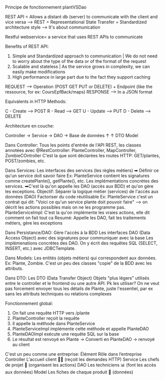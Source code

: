 Principe de fonctionnement plantVSDao


REST API = Allows a distant db (server) to communicate with the client and vice versa
--> REST = Representational State Transfer = Standardized architecture style
--> It's about communication

Restful webservice= a service that uses REST APIs to communicate

Benefits of REST API: 
1) Simple and Standardized approach to communication | We do not need to worry about the type of the data or of the format of the request
2) Scalable and stateless | As the service grows in complexity, we can easily make modifications
3) High performance in large part due to the fact they support caching 


REQUEST
--> Operation (POST GET PUT or DELETE) + Endpoint (like the ressource, for ex: CoursEpfBack/maps)
RESPONSE
--> In a JSON format

Equivalents in HTTP Methods:

C - Create --> POST
R - Read --> GET
U - Update --> PUT
D - Delete --> DELETE

Architecture en couche:

Controller → Service → DAO → Base de données
            ↑         ↑
         DTO        Model


Dans Controller:
		Tous les points d'entrée de l'API REST, les classes annotées avec @RestController: PlanteController, MapController, ZombieCOntroller
		C'est la que sont déclarées les routes HTTP: GET/plantes, POST/zombies, etc.

Dans Services:
		Les interfaces des services (les règles métiers) ➡ Définir ce qu'un service doit savoir faire 
			Ex: PlanteService contient les signatures comme createPlante(), getPlante(), etc.
		Les implémentations concrètes des services. 
			➡C'est là qu'on appelle les DAO (accès aux BDD) et qu'on gère les exceptions.
		Objectif: Séparer la logique métier (services) de l'accès aux données (DAO) Factoriser du code réutilisable
		Ex: PlanteService c'est un contrat qui dit: "Voici ce qu'un service plante doit pouvoir faire" --> on décrit les actions possibles mais on 		ne les programme pas.
		PlanteServiceImpl: C'est la qu'on implémente les vraies actions, elle dit comment on fait tout ca
		Resumé: Appelle les DAO, fait les traitements métiers, gère les exceptions

Dans Persistance/DAO:
		Gère l'accès à la BDD
		Les interfaces DAO (Data Access Object) avec des signatures pour communiquer avec la base
		Les implémenations concrètes des DAO. On y écrit des requêtes SQL (SELECT, INSERT, etc.) avec JDBCTemplate.

Dans Models:
		Les entités (objets métiers) qui correspondent aux données. Ex: Plante, Zombie. C'est un peu des classes "copie" de la BDD avec les 		attributs.

Dans DTO:
		Les DTO (Data Transfer Object)
		Objets "plus légers" utilisés entre le controller et le frontend ou une autre API.
		Pk les utiliser? On ne veut pas forcement envoyer tous les détails de Plante, juste l'essentiel, par ex sans les attributs techniques 		ou relations complexes

Fonctionnement global:
1) On fait une requête HTTP vers /plante
2) PlanteController reçoit la requête
3) Il appelle la méthode dans PlanteService
4) PlanteServiceImpl implémente cette méthode et appelle PlanteDAO
5) PlanteDAOImpl exécute une requête SQL sur la base
6) Le résultat est renvoyé en Plante -> Converti en PlanteDAO -> renvoyé au client

C'est un peu comme une entreprise: 
Élément		Rôle dans l’entreprise
Controller	L'accueil client 🧑‍💼 (reçoit les demandes HTTP)
Service		Les chefs de projet 🧠 (organisent les actions)
DAO		Les techniciens 📊 (font les accès aux données)
Model		Les fiches de chaque produit 📄 (données)








